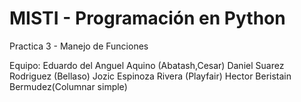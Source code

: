 # MISTI - Programación en Python
Practica 3 - Manejo de Funciones

Equipo:
Eduardo del Anguel Aquino (Abatash,Cesar)
Daniel Suarez Rodriguez (Bellaso)
Jozic Espinoza Rivera (Playfair)
Hector Beristain Bermudez(Columnar simple)
